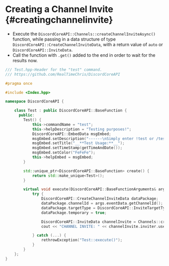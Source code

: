 Creating a Channel Invite {#creatingchannelinvite}
============
- Execute the `DiscordCoreAPI::Channels::createChannelInviteAsync()` function, while passing in a data structure of type `DiscordCoreAPI::CreateChannelInviteData`, with a return value of `auto` or `DiscordCoreAPI::InviteData`.
- Call the function with `.get()` added to the end in order to wait for the results now.

```cpp
/// Test.hpp-Header for the "test" command.
/// https://github.com/RealTimeChris/DiscordCoreAPI

#pragma once

#include <Index.hpp>

namespace DiscordCoreAPI {

	class Test : public DiscordCoreAPI::BaseFunction {
	  public:
		Test() {
			this->commandName = "test";
			this->helpDescription = "Testing purposes!";
			DiscordCoreAPI::EmbedData msgEmbed;
			msgEmbed.setDescription("------\nSimply enter !test or /test!\n------");
			msgEmbed.setTitle("__**Test Usage:**__");
			msgEmbed.setTimeStamp(getTimeAndDate());
			msgEmbed.setColor("FeFeFe");
			this->helpEmbed = msgEmbed;
		}

		std::unique_ptr<DiscordCoreAPI::BaseFunction> create() {
			return std::make_unique<Test>();
		}

		virtual void execute(DiscordCoreAPI::BaseFunctionArguments& args) {
			try {
				DiscordCoreAPI::CreateChannelInviteData dataPackage;
				dataPackage.channelId = args.eventData.getChannelId();
				dataPackage.targetType = DiscordCoreAPI::InviteTargetTypes::Embedded_Application;
				dataPackage.temporary = true;

				DiscordCoreAPI::InviteData channelInvite = Channels::createChannelInviteAsync(dataPackage).get();
				cout << "CHANNEL INVITE: " << channelInvite.inviter.userName << endl;

			} catch (...) {
				rethrowException("Test::execute()");
			}
		}
	};
}
```
